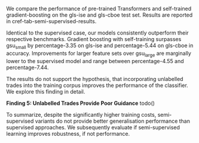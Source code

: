 We compare the performance of pre-trained Transformers and self-trained gradient-boosting on the gls-ise and gls-cboe test set. Results are reported in cref-tab-semi-supervised-results. 

Identical to the supervised case, our models consistently outperform their respective benchmarks. Gradient boosting with self-training surpasses $\operatorname{gsu}_{\mathrm{small}}$ by percentage-3.35 on gls-ise and percentage-5.44 on gls-cboe in accuracy. Improvements for larger feature sets over $\operatorname{gsu}_{\mathrm{large}}$ are marginally lower to the supervised model and range between percentage-4.55 and percentage-7.44.

The results do not support the hypothesis, that incorporating unlabelled trades into the training corpus improves the performance of the classifier. We explore this finding in detail.

**Finding 5: Unlabelled Trades Provide Poor Guidance**
todo()

To summarize, despite the significantly higher training costs, semi-supervised variants do not provide better generalisation performance than supervised approaches. We subsequently evaluate if semi-supervised learning improves robustness, if not performance.